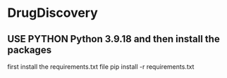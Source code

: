 # DrugDiscovery
## USE PYTHON Python 3.9.18 and then install the packages

first install the requirements.txt file
pip install -r requirements.txt

